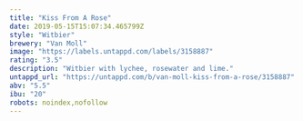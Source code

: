 ```yaml
---
title: "Kiss From A Rose"
date: 2019-05-15T15:07:34.465799Z
style: "Witbier"
brewery: "Van Moll"
image: "https://labels.untappd.com/labels/3158887"
rating: "3.5"
description: "Witbier with lychee, rosewater and lime."
untappd_url: "https://untappd.com/b/van-moll-kiss-from-a-rose/3158887"
abv: "5.5"
ibu: "20"
robots: noindex,nofollow
---
```

